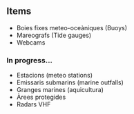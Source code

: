 ## Items
- Boies fixes meteo-oceàniques (Buoys)
- Mareografs (Tide gauges)
- Webcams

### In progress...
- Estacions (meteo stations)
- Emissaris submarins (marine outfalls)
- Granges marines (aquicultura)
- Àrees protegides
- Radars VHF
